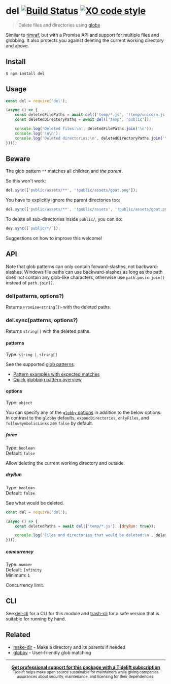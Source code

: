 # del [![Build Status](https://travis-ci.org/sindresorhus/del.svg?branch=master)](https://travis-ci.org/sindresorhus/del) [![XO code style](https://img.shields.io/badge/code_style-XO-5ed9c7.svg)](https://github.com/xojs/xo)

> Delete files and directories using [globs](https://github.com/sindresorhus/globby#globbing-patterns)

Similar to [rimraf](https://github.com/isaacs/rimraf), but with a Promise API and support for multiple files and globbing. It also protects you against deleting the current working directory and above.


## Install

```
$ npm install del
```


## Usage

```js
const del = require('del');

(async () => {
	const deletedFilePaths = await del(['temp/*.js', '!temp/unicorn.js']);
	const deletedDirectoryPaths = await del(['temp', 'public']);

	console.log('Deleted files:\n', deletedFilePaths.join('\n'));
	console.log('\n\n');
	console.log('Deleted directories:\n', deletedDirectoryPaths.join('\n));
})();
```


## Beware

The glob pattern `**` matches all children and *the parent*.

So this won't work:

```js
del.sync(['public/assets/**', '!public/assets/goat.png']);
```

You have to explicitly ignore the parent directories too:

```js
del.sync(['public/assets/**', '!public/assets', '!public/assets/goat.png']);
```

To delete all sub-directories inside `public/`, you can do:

```js
dev.sync([`public/*/`]);
```

Suggestions on how to improve this welcome!


## API

Note that glob patterns can only contain forward-slashes, not backward-slashes. Windows file paths can use backward-slashes as long as the path does not contain any glob-like characters, otherwise use `path.posix.join()` instead of `path.join()`.

### del(patterns, options?)

Returns `Promise<string[]>` with the deleted paths.

### del.sync(patterns, options?)

Returns `string[]` with the deleted paths.

#### patterns

Type: `string | string[]`

See the supported [glob patterns](https://github.com/sindresorhus/globby#globbing-patterns).

- [Pattern examples with expected matches](https://github.com/sindresorhus/multimatch/blob/master/test/test.js)
- [Quick globbing pattern overview](https://github.com/sindresorhus/multimatch#globbing-patterns)

#### options

Type: `object`

You can specify any of the [`globby` options](https://github.com/sindresorhus/globby#options) in addition to the below options. In contrast to the `globby` defaults, `expandDirectories`, `onlyFiles`, and `followSymbolicLinks` are `false` by default.

##### force

Type: `boolean`<br>
Default: `false`

Allow deleting the current working directory and outside.

##### dryRun

Type: `boolean`<br>
Default: `false`

See what would be deleted.

```js
const del = require('del');

(async () => {
	const deletedPaths = await del(['temp/*.js'], {dryRun: true});

	console.log('Files and directories that would be deleted:\n', deletedPaths.join('\n'));
})();
```

##### concurrency

Type: `number`<br>
Default: `Infinity`<br>
Minimum: `1`

Concurrency limit.


## CLI

See [del-cli](https://github.com/sindresorhus/del-cli) for a CLI for this module and [trash-cli](https://github.com/sindresorhus/trash-cli) for a safe version that is suitable for running by hand.


## Related

- [make-dir](https://github.com/sindresorhus/make-dir) - Make a directory and its parents if needed
- [globby](https://github.com/sindresorhus/globby) - User-friendly glob matching


---

<div align="center">
	<b>
		<a href="https://tidelift.com/subscription/pkg/npm-del?utm_source=npm-del&utm_medium=referral&utm_campaign=readme">Get professional support for this package with a Tidelift subscription</a>
	</b>
	<br>
	<sub>
		Tidelift helps make open source sustainable for maintainers while giving companies<br>assurances about security, maintenance, and licensing for their dependencies.
	</sub>
</div>
